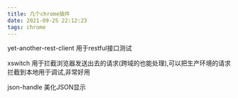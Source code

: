 ```yaml
---
title: 几个chrome插件
date: 2021-09-25 22:12:23
tags: chrome
---
```

yet-another-rest-client 用于restful接口测试  

xswitch 用于拦截浏览器发送出去的请求(跨域的也能处理),可以把生产环境的请求拦截到本地用于调试,非常好用

json-handle 美化JSON显示

